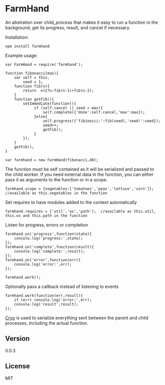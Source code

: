FarmHand
=========

An abstration over child_process that makes it easy to run a function in the background, get its progress, result, and cancel if necessary.

Installation:

    npm install farmhand

Example usage:

    var FarmHand = require('farmhand');

    function fibonacci(max){
        var self = this,
            seed = 1;
        function fib(n){
            return  n<2?n:fib(n-1)+fib(n-2);
        }
        function getFib(){
            setImmediate(function(){
                 if (self.cancel || seed > max){
                     self.complete({'done':self.cancel,'max':max});
                 }else{
                     self.progress({'fibinocci:':fib(seed),'seed:':seed});
                     seed++;
                     getFib();
                 }
            });
        }
        getFib();
    }

    var farmhand = new FarmHand(fibonacci,40);

 The function must be self contained as it will be serialized and passed to the child worker.
 If you need external data in the function, you can either pass it as arguments to the function or in a scope.

    farmhand.scope = {vegetables:['tomatoes','peas','lettuce','corn']};  //available as this.vegetables in the function

Set requires to have modules added to the context automatically

    farmhand.requires = ['util','os','path'];  //available as this.util, this.os and this.path in the function

Listen for progress, errors or completion

    farmhand.on('progress',function(state){
        console.log('progress:',state);
    });
    farmhand.on('complete',function(result){
        console.log('complete:',result);
    });
    farmhand.on('error',function(err){
        console.log('error:',err);
    });

    farmhand.work();

Optionally pass a callback instead of listening to events

    farmhand.work(function(err,result){
        if (err) console.log('error:',err);
        console.log('result',result);
    });

[Cryo](https://github.com/hunterloftis/cryo) is used to serialize everything sent between the parent and child processes, including the actual function.

Version
-

0.0.3

License
-

MIT